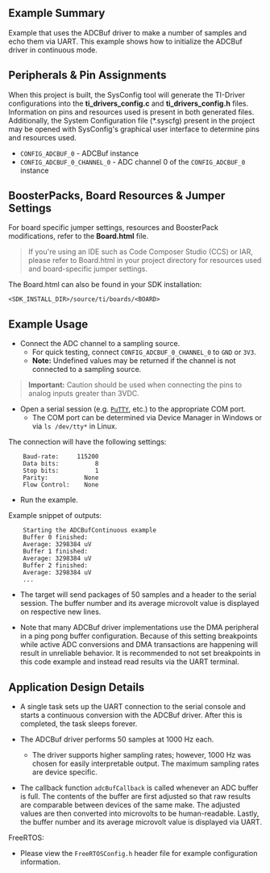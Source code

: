 ## Example Summary

Example that uses the ADCBuf driver to make a number of samples
and echo them via UART. This example shows how to initialize the
ADCBuf driver in continuous mode.

## Peripherals & Pin Assignments

When this project is built, the SysConfig tool will generate the TI-Driver
configurations into the __ti_drivers_config.c__ and __ti_drivers_config.h__
files. Information on pins and resources used is present in both generated
files. Additionally, the System Configuration file (\*.syscfg) present in the
project may be opened with SysConfig's graphical user interface to determine
pins and resources used.

* `CONFIG_ADCBUF_0` - ADCBuf instance
* `CONFIG_ADCBUF_0_CHANNEL_0` - ADC channel 0 of the `CONFIG_ADCBUF_0` instance

## BoosterPacks, Board Resources & Jumper Settings

For board specific jumper settings, resources and BoosterPack modifications,
refer to the __Board.html__ file.

> If you're using an IDE such as Code Composer Studio (CCS) or IAR, please
refer to Board.html in your project directory for resources used and
board-specific jumper settings.

The Board.html can also be found in your SDK installation:

```text
<SDK_INSTALL_DIR>/source/ti/boards/<BOARD>
```

## Example Usage

* Connect the ADC channel to a sampling source.
    * For quick testing, connect `CONFIG_ADCBUF_0_CHANNEL_0` to `GND` or `3V3`.
    * __Note:__ Undefined values may be returned if the channel is not connected
      to a sampling source.

>__Important:__ Caution should be used when connecting the pins to analog
inputs greater than 3VDC.

* Open a serial session (e.g. [`PuTTY`](http://www.putty.org/ "PuTTY's
Homepage"), etc.) to the appropriate COM port.
    * The COM port can be determined via Device Manager in Windows or via
      `ls /dev/tty*` in Linux.

The connection will have the following settings:

```text
    Baud-rate:     115200
    Data bits:          8
    Stop bits:          1
    Parity:          None
    Flow Control:    None
```

* Run the example.

Example snippet of outputs:

```text
    Starting the ADCBufContinuous example
    Buffer 0 finished:
    Average: 3298384 uV
    Buffer 1 finished:
    Average: 3298384 uV
    Buffer 2 finished:
    Average: 3298384 uV
    ...
```

* The target will send packages of 50 samples and a header to the serial
session. The buffer number and its average microvolt value is displayed
on respective new lines.

* Note that many ADCBuf driver implementations use the DMA peripheral in a
ping pong buffer configuration. Because of this setting breakpoints while
active ADC conversions and DMA transactions are happening will result in
unreliable behavior. It is recommended to not set breakpoints in this code
example and instead read results via the UART terminal.

## Application Design Details

* A single task sets up the UART connection to the serial console and starts
a continuous conversion with the ADCBuf driver. After this is completed, the
task sleeps forever.

* The ADCBuf driver performs 50 samples at 1000 Hz each.
    * The driver supports higher sampling rates; however, 1000 Hz was chosen for
easily interpretable output. The maximum sampling rates are device specific.

* The callback function `adcBufCallback` is called whenever an ADC buffer is
full. The contents of the buffer are first adjusted so that raw results are
comparable between devices of the same make. The adjusted values are then
converted into microvolts to be human-readable. Lastly, the buffer number and
its average microvolt value is displayed via UART.

FreeRTOS:

* Please view the `FreeRTOSConfig.h` header file for example configuration
information.
